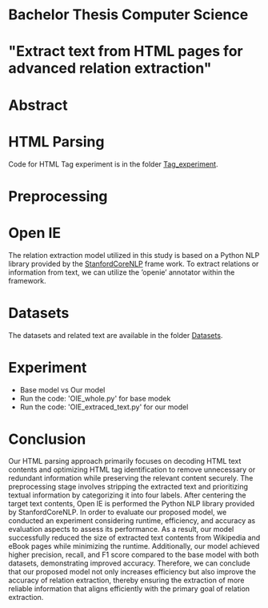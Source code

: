 # Bachelor Thesis Computer Science 

# "Extract text from HTML pages for advanced relation extraction"
# Abstract
# HTML Parsing
Code for HTML Tag experiment is in the folder [Tag_experiment](./Tag_experiment). 
# Preprocessing
# Open IE
The relation extraction model utilized in this study is based on a Python NLP library
provided by the [StanfordCoreNLP](http://www.example.com) frame work. To extract relations or information from text, we can utilize the ’openie’ annotator within the framework. 

# Datasets
The datasets and related text are available in the folder [Datasets](./Datasets). 
# Experiment
 - Base model vs Our model
 - Run the code: 'OIE_whole.py' for base modek
 - Run the code: 'OIE_extraced_text.py' for our model
# Conclusion
Our HTML parsing approach primarily focuses on decoding HTML text contents and optimizing HTML tag identification to remove unnecessary or redundant information while preserving the relevant content securely. The preprocessing stage involves stripping the extracted text and prioritizing textual information by categorizing it into four labels. After centering the target text contents, Open IE is performed the Python NLP library provided by StanfordCoreNLP. In order to evaluate our proposed model, we conducted an experiment considering runtime, efficiency, and accuracy as evaluation aspects to assess its performance. As a result, our model successfully reduced the size of extracted text contents from Wikipedia and eBook pages while minimizing the runtime. Additionally, our model achieved higher precision, recall, and F1 score compared to the base model with both datasets, demonstrating improved accuracy. Therefore, we can conclude that our proposed model not only increases efficiency but also improve the accuracy of relation extraction, thereby ensuring the extraction of more reliable information that aligns efficiently with the primary goal of relation extraction.
